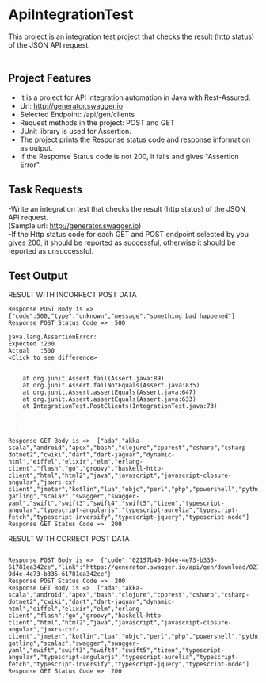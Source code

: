 # ApiIntegrationTest
This project is an integration test project that checks the result (http status) of the JSON API request.   <br /><br />
## Project Features
* It is a project for API integration automation in Java with Rest-Assured.
* Url: http://generator.swagger.io
* Selected Endpoint: /api/gen/clients
* Request methods in the project: POST and GET
* JUnit library is used for Assertion.
* The project prints the Response status code and response information as output.
* If the Response Status code is not 200, it fails and gives "Assertion Error".

## Task Requests

-Write an integration test that checks the result (http status) of the JSON API request. <br />
(Sample url: http://generator.swagger.io)  <br />
-If the Http status code for each GET and POST endpoint selected by you gives 200, it should be reported as successful, otherwise it should be reported as unsuccessful.

## Test Output

RESULT WITH INCORRECT POST DATA  <br />
```
Response POST Body is =>  {"code":500,"type":"unknown","message":"something bad happened"}
Response POST Status Code =>  500

java.lang.AssertionError: 
Expected :200
Actual   :500
<Click to see difference>


	at org.junit.Assert.fail(Assert.java:89)
	at org.junit.Assert.failNotEquals(Assert.java:835)
	at org.junit.Assert.assertEquals(Assert.java:647)
	at org.junit.Assert.assertEquals(Assert.java:633)
	at IntegrationTest.PostClients(IntegrationTest.java:73)
  .
  .
  .

Response GET Body is =>  ["ada","akka-scala","android","apex","bash","clojure","cpprest","csharp","csharp-dotnet2","cwiki","dart","dart-jaguar","dynamic-html","eiffel","elixir","elm","erlang-client","flash","go","groovy","haskell-http-client","html","html2","java","javascript","javascript-closure-angular","jaxrs-cxf-client","jmeter","kotlin","lua","objc","perl","php","powershell","python","qt5cpp","r","ruby","rust","scala","scala-gatling","scalaz","swagger","swagger-yaml","swift","swift3","swift4","swift5","tizen","typescript-angular","typescript-angularjs","typescript-aurelia","typescript-fetch","typescript-inversify","typescript-jquery","typescript-node"] 
Response GET Status Code =>  200 

```

RESULT WITH CORRECT POST DATA  <br />

```

Response POST Body is =>  {"code":"02157b40-9d4e-4e73-b335-61781ea342ce","link":"https://generator.swagger.io/api/gen/download/02157b40-9d4e-4e73-b335-61781ea342ce"} 
Response POST Status Code =>  200 
Response GET Body is =>  ["ada","akka-scala","android","apex","bash","clojure","cpprest","csharp","csharp-dotnet2","cwiki","dart","dart-jaguar","dynamic-html","eiffel","elixir","elm","erlang-client","flash","go","groovy","haskell-http-client","html","html2","java","javascript","javascript-closure-angular","jaxrs-cxf-client","jmeter","kotlin","lua","objc","perl","php","powershell","python","qt5cpp","r","ruby","rust","scala","scala-gatling","scalaz","swagger","swagger-yaml","swift","swift3","swift4","swift5","tizen","typescript-angular","typescript-angularjs","typescript-aurelia","typescript-fetch","typescript-inversify","typescript-jquery","typescript-node"] 
Response GET Status Code =>  200 


```
